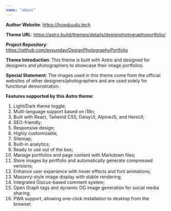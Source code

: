 ```yaml
---
name: "about"
---
```

**Author Website**: https://howduudu.tech

**Theme URL**: https://astro.build/themes/details/designphotographyportfolio/

**Project Repository**: https://github.com/pysunday/DesignPhotographyPortfolio

**Theme Introduction**: This theme is built with Astro and designed for designers and photographers to showcase their image portfolios.

**Special Statement**: The images used in this theme come from the official websites of other designers/photographers and are used solely for functional demonstration.

**Features supported by this Astro theme**:

1. Light/Dark theme toggle;
2. Multi-language support based on i18n;
3. Built with React, Tailwind CSS, DaisyUI, AlpineJS, and HeroUI;
4. SEO-friendly;
5. Responsive design;
6. Highly customizable;
7. Sitemap;
8. Built-in analytics;
9. Ready to use out of the box;
10. Manage portfolios and page content with Markdown files;
11. Store images by portfolio and automatically generate compressed versions;
12. Enhance user experience with hover effects and font animations;
13. Masonry-style image display with stable rendering;
14. Integrated Giscus-based comment system;
15. Open Graph tags and dynamic OG image generation for social media sharing;
16. PWA support, allowing one-click installation to desktop from the browser.
